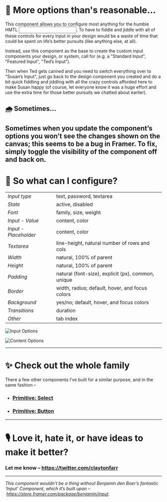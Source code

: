 # 🌈 More options than's reasonable…

This component allows you to configure most anything for the humble HMTL <input>. To have to fiddle and jiddle with all of these controls for every input in your design would be a waste of time that could be spent on life’s better pursuits (like anything else, at all).

Instead, use this component as the base to create the custom input components your design, or system, call for (e.g. a "Standard Input", "Featured Input", "Ted’s Input”).

Then when Ted gets canned and you need to switch everything over to "Susan’s Input”, just go back to the design component you created and do a bit quick fiddling and jiddling with all the crazy controls afforded here to make Susan happy (of course, let everyone know it was a huge effort and use the extra time for those better pursuits we chatted about earlier).
 
 
## 🌧 Sometimes…
Sometimes when you update the component’s options you won’t see the changes shown on the canvas; this seems to be a bug in Framer. To fix, simply toggle the visibility of the component off and back on.
 
---

# 🌟 So what can I configure?

|  |  |
| ----------- | ----------- |
| *Input type* | text, password, textarea |
| *State* | active, disabled |
| *Font* | family, size, weight |
| *Input - Value* | content, color |
| *Input - Placeholder* | content, color |
| *Textarea* | line-height, natural number of rows and cols |
| *Width* | natural, 100% of parent | 
| *Height* | natural, 100% of parent | 
| *Padding* | natural (font-size), explicit (px), common, unique |
| *Border* | width, radius; default, hover, and focus colors  |
| *Background* | yes/no; default, hover, and focus colors |
| *Transitions* | duration |
| *Other* | tab index |

![Input Options](http://www.claytonfarr.com/framer-components/input-options-input-long.png)

![Content Options](http://www.claytonfarr.com/framer-components/input-options-content.png)

---

# ✨ Check out the whole family 
There a few other components I’ve built for a similar purpose, and in the same fashion –

* ### [Primitive: Select](https://store.framer.com/package/clayton/form-select)
* ### [Primitive: Button](https://store.framer.com/package/clayton/primitive-button)

---

# 🎙 Love it, hate it, or have ideas to make it better?

### Let me know – https://twitter.com/claytonfarr

---

*This component wouldn’t be a thing without Benjamin den Boer’s fantastic ‘Input’ Component, which it’s built upon – https://store.framer.com/package/benjamin/input.*